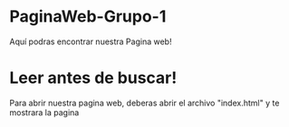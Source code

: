 # PaginaWeb-Grupo-1
Aquí podras encontrar nuestra Pagina web!

# Leer antes de buscar!
Para abrir nuestra pagina web, deberas abrir el archivo "index.html" y te mostrara la pagina
